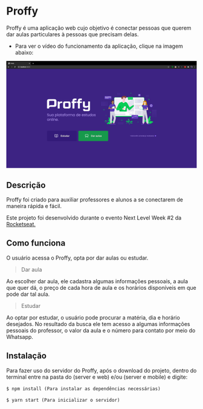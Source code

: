 # Proffy

Proffy é uma aplicação web cujo objetivo é conectar pessoas que querem dar aulas particulares à pessoas que precisam delas.

- Para ver o vídeo do funcionamento da aplicação, clique na imagem abaixo:

[![Watch the video](https://github.com/LissandraRodrigues/proffy_aplicacao/blob/master/Proffy_Exemplo.png?raw=true)](https://youtu.be/PDvNTTUjlOM)
  
 ## Descrição
 
 Proffy foi criado para auxiliar professores e alunos a se conectarem de maneira rápida e fácil. 
 
 Este projeto foi desenvolvido durante o evento Next Level Week #2 da <a href = "https://rocketseat.com.br/"> Rocketseat. </a>
 
 ## Como funciona
 
 O usuário acessa o Proffy, opta por dar aulas ou estudar. 
 
> Dar aula
 
 Ao escolher dar aula, ele cadastra algumas informações pessoais, a aula que quer dá, o preço de cada hora de aula e os horários disponíveis em que pode dar tal aula. 
 
 > Estudar
 
Ao optar por estudar, o usuário pode procurar a matéria, dia e horário desejados. No resultado da busca ele tem acesso a algumas informações pessoais do professor, o valor da aula e o número para contato por meio do Whatsapp.
  
 ## Instalação
 
 Para fazer uso do servidor do Proffy, após o download do projeto, dentro do terminal entre na pasta do (server e web) e/ou (server e mobile) e digite:
 
 ```shell
 $ npm install (Para instalar as dependências necessárias)
 ```
 
 ```shell
 $ yarn start (Para inicializar o servidor) 
  ```



